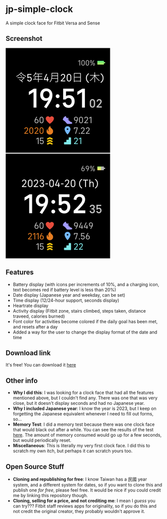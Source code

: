 # jp-simple-clock
A simple clock face for Fitbit Versa and Sense

## Screenshot
![A screenshot of the clock face showing a non-100% battery, and 24-hour time display](https://raw.githubusercontent.com/kieferyap/jp-simple-clock/master/screenshots/02.png)
![A screenshot of the clock face showing a 100% battery level, and a 12-hour time display](https://raw.githubusercontent.com/kieferyap/jp-simple-clock/master/screenshots/01.png)

## Features
- Battery display (with icons per increments of 10%, and a charging icon, text becomes red if battery level is less than 20%)
- Date display (Japanese year and weekday, can be set)
- Time display (12/24-hour support, seconds display)
- Heartrate display
- Activity display (Fitbit zone, stairs climbed, steps taken, distance traveed, calories burned)
- Font color for activities become colored if the daily goal has been met, and resets after a day
- Added a way for the user to change the display format of the date and time

## Download link
It's free! You can download it [here](https://gallery.fitbit.com/ja-jp/details/421deffc-8d63-47a6-9ceb-54af6881b8de)

## Other info
- **Why I did this**: I was looking for a clock face that had all the features mentioned above, but I couldn't find any. There was one that was very close, but it doesn't display seconds and had no Japanese year.
- **Why I included Japanese year**: I know the year is 2023, but I keep on forgetting the Japanese equivalent whenever I need to fill out forms, so...
- **Memory Test**: I did a memory test because there was one clock face that would black out after a while. You can see the results of the test [here](https://raw.githubusercontent.com/kieferyap/jp-simple-clock/master/resources/memory-test.txt). The amount of memory consumed would go up for a few seconds, but would periodically reset.
- **Miscellaneous**: This is literally my very first clock face. I did this to scratch my own itch, but perhaps it can scratch yours too.

## Open Source Stuff
- **Cloning and republishing for free**: I know Taiwan has a 民國 year system, and a different system for dates, so if you want to clone this and publish one *for free*, please feel free. It would be nice if you could credit me by linking this repository though. 
- **Cloning, selling for a price, and not crediting me**: I mean I *guess* you can try??? Fitbit staff reviews apps for originality, so if you do this and not credit the original creator, they probably wouldn't approve it.
